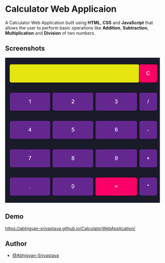 # Calculator Web Applicaion

A Calculator Web Application built using **HTML**, **CSS** and **JavaScript** that allows the user to perform basic operations like **Addition**, **Subtraction**, **Multiplication** and **Division** of two numbers.

## Screenshots

![App Screenshot](https://raw.githubusercontent.com/Abhigyan-Srivastava/CalculatorWebApplication/main/Screnshots/Calculator%20.png)

## Demo

https://abhigyan-srivastava.github.io/CalculatorWebApplication/

## Author

- [@Abhigyan-Srivastava](https://github.com/Abhigyan-Srivastava)
